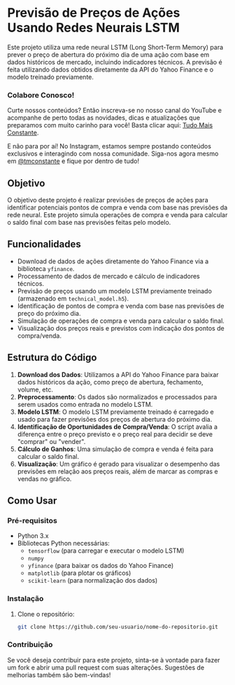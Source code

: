 # Previsão de Preços de Ações Usando Redes Neurais LSTM

Este projeto utiliza uma rede neural LSTM (Long Short-Term Memory) para prever o preço de abertura do próximo dia de uma ação com base em dados históricos de mercado, incluindo indicadores técnicos. A previsão é feita utilizando dados obtidos diretamente da API do Yahoo Finance e o modelo treinado previamente.

### Colabore Conosco!

Curte nossos conteúdos? Então inscreva-se no nosso canal do YouTube e acompanhe de perto todas as novidades, dicas e atualizações que preparamos com muito carinho para você! Basta clicar aqui: [Tudo Mais Constante](https://www.youtube.com/channel/UCVOAEiukuYC2rnNO9ZCNHqQ?sub_confirmation=1).

E não para por aí! No Instagram, estamos sempre postando conteúdos exclusivos e interagindo com nossa comunidade. Siga-nos agora mesmo em [@tmconstante](https://instagram.com/tmconstante) e fique por dentro de tudo!

## Objetivo

O objetivo deste projeto é realizar previsões de preços de ações para identificar potenciais pontos de compra e venda com base nas previsões da rede neural. Este projeto simula operações de compra e venda para calcular o saldo final com base nas previsões feitas pelo modelo.

## Funcionalidades

- Download de dados de ações diretamente do Yahoo Finance via a biblioteca `yfinance`.
- Processamento de dados de mercado e cálculo de indicadores técnicos.
- Previsão de preços usando um modelo LSTM previamente treinado (armazenado em `technical_model.h5`).
- Identificação de pontos de compra e venda com base nas previsões de preço do próximo dia.
- Simulação de operações de compra e venda para calcular o saldo final.
- Visualização dos preços reais e previstos com indicação dos pontos de compra/venda.

## Estrutura do Código

1. **Download dos Dados**: Utilizamos a API do Yahoo Finance para baixar dados históricos da ação, como preço de abertura, fechamento, volume, etc.
2. **Preprocessamento**: Os dados são normalizados e processados para serem usados como entrada no modelo LSTM.
3. **Modelo LSTM**: O modelo LSTM previamente treinado é carregado e usado para fazer previsões dos preços de abertura do próximo dia.
4. **Identificação de Oportunidades de Compra/Venda**: O script avalia a diferença entre o preço previsto e o preço real para decidir se deve "comprar" ou "vender".
5. **Cálculo de Ganhos**: Uma simulação de compra e venda é feita para calcular o saldo final.
6. **Visualização**: Um gráfico é gerado para visualizar o desempenho das previsões em relação aos preços reais, além de marcar as compras e vendas no gráfico.

## Como Usar

### Pré-requisitos

- Python 3.x
- Bibliotecas Python necessárias:
  - `tensorflow` (para carregar e executar o modelo LSTM)
  - `numpy`
  - `yfinance` (para baixar os dados do Yahoo Finance)
  - `matplotlib` (para plotar os gráficos)
  - `scikit-learn` (para normalização dos dados)

### Instalação

1. Clone o repositório:

   ```bash
   git clone https://github.com/seu-usuario/nome-do-repositorio.git


### Contribuição

Se você deseja contribuir para este projeto, sinta-se à vontade para fazer um fork e abrir uma pull request com suas alterações. 
Sugestões de melhorias também são bem-vindas!


